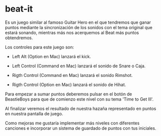 # beat-it

Es un juego similar al famoso Guitar Hero en el que tendremos que ganar puntos mediante la sincronización de los sonidos 
con el tema original que estará sonando, mientras más nos acerquemos al Beat más puntos obtendremos.

Los controles para este juego son:

* Left Alt (Option en Mac) lanzará el kick.

* Left Control (Command en Mac) lanzará el sonido de Snare o Caja.

* Rigth Control (Command en Mac) lanzará el sonido Rimshot.

* Rigth Control (Option en Mac) lanzará el sonido de Hihat.

Para empezar a sumar puntos deberemos pulsar en el botón de BeastieBoys para que de comienzo este nivel 
con su tema 'Time to Get Ill'.

Al finalizar veremos el resultado de nuestra hazaña representado en puntos en nuestra pantalla de juego.

Como mejoras me gustaría implementar más niveles con diferentes canciones e incorporar un sistema de guardado de puntos con 
tus iniciales.
